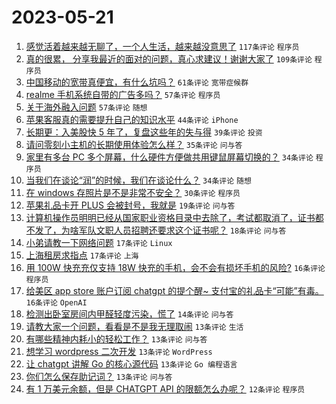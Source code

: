 # 2023-05-21

1. [感觉活着越来越无聊了，一个人生活，越来越没意思了](https://www.v2ex.com/t/941697) `117条评论` `程序员`
1. [真的很累， 分享我最近的面对的问题，真心求建议！谢谢大家了](https://www.v2ex.com/t/941726) `109条评论` `程序员`
1. [中国移动的宽带真便宜，有什么坑吗？](https://www.v2ex.com/t/941695) `61条评论` `宽带症候群`
1. [realme 手机系统自带的广告多吗？](https://www.v2ex.com/t/941638) `57条评论` `程序员`
1. [关于海外融入问题](https://www.v2ex.com/t/941654) `57条评论` `随想`
1. [苹果客服真的需要提升自己的知识水平](https://www.v2ex.com/t/941680) `44条评论` `iPhone`
1. [长期更：入美股快 5 年了，复盘这些年的失与得](https://www.v2ex.com/t/941650) `39条评论` `投资`
1. [请问零刻小主机的长期使用体验怎么样？](https://www.v2ex.com/t/941632) `35条评论` `问与答`
1. [家里有多台 PC 多个屏幕，什么硬件方便做共用键鼠屏幕切换的？](https://www.v2ex.com/t/941633) `34条评论` `程序员`
1. [当我们在谈论“润”的时候，我们在谈论什么？](https://www.v2ex.com/t/941704) `34条评论` `随想`
1. [在 windows 存照片是不是非常不安全？](https://www.v2ex.com/t/941736) `30条评论` `程序员`
1. [苹果礼品卡开 PLUS 会被封号，我就是](https://www.v2ex.com/t/941723) `19条评论` `问与答`
1. [计算机操作员明明已经从国家职业资格目录中去除了，考试都取消了，证书都不发了，为啥军队文职人员招聘还要求这个证书呢？](https://www.v2ex.com/t/941682) `18条评论` `问与答`
1. [小弟请教一下网络问题](https://www.v2ex.com/t/941709) `17条评论` `Linux`
1. [上海租房求指点](https://www.v2ex.com/t/941669) `17条评论` `上海`
1. [用 100W 快充充仅支持 18W 快充的手机，会不会有损坏手机的风险?](https://www.v2ex.com/t/941742) `16条评论` `程序员`
1. [给美区 app store 账户订阅 chatgpt 的提个醒~ 支付宝的礼品卡“可能”有毒。](https://www.v2ex.com/t/941721) `16条评论` `OpenAI`
1. [检测出卧室房间内甲醛轻度污染，慌了](https://www.v2ex.com/t/941672) `14条评论` `问与答`
1. [请教大家一个问题，看看是不是我无理取闹](https://www.v2ex.com/t/941771) `13条评论` `生活`
1. [有哪些精神内耗小的轻松工作？](https://www.v2ex.com/t/941739) `13条评论` `问与答`
1. [想学习 wordpress 二次开发](https://www.v2ex.com/t/941727) `13条评论` `WordPress`
1. [让 chatgpt 讲解 Go 的核心源代码](https://www.v2ex.com/t/941688) `13条评论` `Go 编程语言`
1. [你们怎么保存助记词？](https://www.v2ex.com/t/941664) `13条评论` `问与答`
1. [有 1 万美元余额，但是 CHATGPT API 的限额怎么办呢？](https://www.v2ex.com/t/941780) `12条评论` `程序员`
